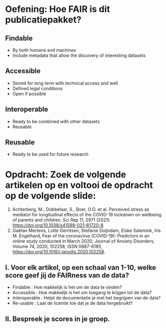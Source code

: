 # Oefening: Hoe FAIR is dit publicatiepakket?

## Findable
- By both humans and machines
- Include metadata that allow the discovery of interesting datasets
## Accessible
- Stored for long term with technical access and well
- Defined legal conditions
- Open if possible
## Interoperable
- Ready to be combined with other datasets
- Reusable
## Reusable
- Ready to be used for future research

# Opdracht: Zoek de volgende artikelen op en voltooi de opdracht op de volgende slide:
1. Achterberg, M., Dobbelaar, S., Boer, O.D. et al. Perceived stress as mediator for longitudinal effects of the COVID-19 lockdown on wellbeing of parents and children. Sci Rep 11, 2971 (2021). https://doi.org/10.1038/s41598-021-81720-8 
2. Gaëtan Mertens, Lotte Gerritsen, Stefanie Duijndam, Elske Salemink, Iris M. Engelhard, Fear of the coronavirus (COVID-19): Predictors in an online study conducted in March 2020, Journal of Anxiety Disorders, Volume 74, 2020, 102258, ISSN 0887-6185, https://doi.org/10.1016/j.janxdis.2020.102258.

## I. Voor elk artikel, op een schaal van 1-10, welke score geef jij de FAIRness van de data?

- Findable  		: Hoe makkelijk is het om de data te vinden?
- Accessible		: Hoe makkelijk is het om toegang te krijgen tot de data?
- Interoperable	: Helpt de documentatie je met het begrijpen van de data? 
- Re-usable 		: Laat de licentie toe dat je de data hergebruikt?
  
## II. Bespreek je scores in je groep.















